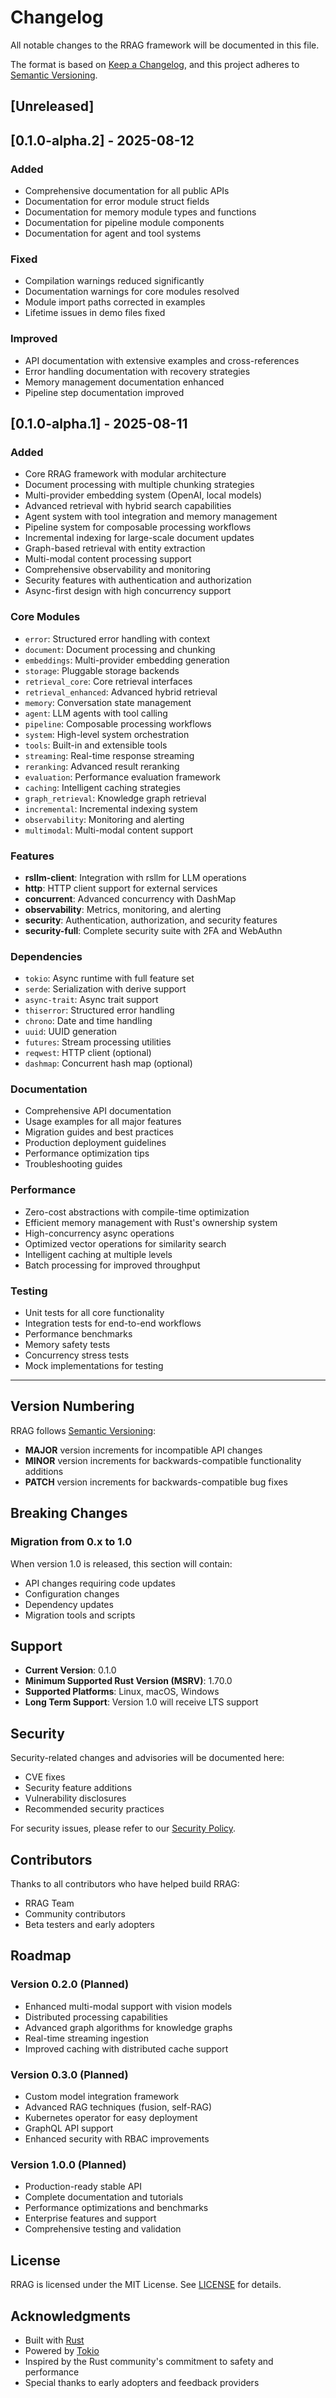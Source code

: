# Changelog

All notable changes to the RRAG framework will be documented in this file.

The format is based on [Keep a Changelog](https://keepachangelog.com/en/1.0.0/),
and this project adheres to [Semantic Versioning](https://semver.org/spec/v2.0.0.html).

## [Unreleased]

## [0.1.0-alpha.2] - 2025-08-12

### Added
- Comprehensive documentation for all public APIs
- Documentation for error module struct fields
- Documentation for memory module types and functions
- Documentation for pipeline module components
- Documentation for agent and tool systems

### Fixed
- Compilation warnings reduced significantly
- Documentation warnings for core modules resolved
- Module import paths corrected in examples
- Lifetime issues in demo files fixed

### Improved
- API documentation with extensive examples and cross-references
- Error handling documentation with recovery strategies
- Memory management documentation enhanced
- Pipeline step documentation improved

## [0.1.0-alpha.1] - 2025-08-11

### Added
- Core RRAG framework with modular architecture
- Document processing with multiple chunking strategies
- Multi-provider embedding system (OpenAI, local models)
- Advanced retrieval with hybrid search capabilities
- Agent system with tool integration and memory management
- Pipeline system for composable processing workflows
- Incremental indexing for large-scale document updates
- Graph-based retrieval with entity extraction
- Multi-modal content processing support
- Comprehensive observability and monitoring
- Security features with authentication and authorization
- Async-first design with high concurrency support

### Core Modules
- `error`: Structured error handling with context
- `document`: Document processing and chunking
- `embeddings`: Multi-provider embedding generation
- `storage`: Pluggable storage backends
- `retrieval_core`: Core retrieval interfaces
- `retrieval_enhanced`: Advanced hybrid retrieval
- `memory`: Conversation state management
- `agent`: LLM agents with tool calling
- `pipeline`: Composable processing workflows
- `system`: High-level system orchestration
- `tools`: Built-in and extensible tools
- `streaming`: Real-time response streaming
- `reranking`: Advanced result reranking
- `evaluation`: Performance evaluation framework
- `caching`: Intelligent caching strategies
- `graph_retrieval`: Knowledge graph retrieval
- `incremental`: Incremental indexing system
- `observability`: Monitoring and alerting
- `multimodal`: Multi-modal content support

### Features
- **rsllm-client**: Integration with rsllm for LLM operations
- **http**: HTTP client support for external services
- **concurrent**: Advanced concurrency with DashMap
- **observability**: Metrics, monitoring, and alerting
- **security**: Authentication, authorization, and security features
- **security-full**: Complete security suite with 2FA and WebAuthn

### Dependencies
- `tokio`: Async runtime with full feature set
- `serde`: Serialization with derive support
- `async-trait`: Async trait support
- `thiserror`: Structured error handling
- `chrono`: Date and time handling
- `uuid`: UUID generation
- `futures`: Stream processing utilities
- `reqwest`: HTTP client (optional)
- `dashmap`: Concurrent hash map (optional)

### Documentation
- Comprehensive API documentation
- Usage examples for all major features
- Migration guides and best practices
- Production deployment guidelines
- Performance optimization tips
- Troubleshooting guides

### Performance
- Zero-cost abstractions with compile-time optimization
- Efficient memory management with Rust's ownership system
- High-concurrency async operations
- Optimized vector operations for similarity search
- Intelligent caching at multiple levels
- Batch processing for improved throughput

### Testing
- Unit tests for all core functionality
- Integration tests for end-to-end workflows
- Performance benchmarks
- Memory safety tests
- Concurrency stress tests
- Mock implementations for testing

---

## Version Numbering

RRAG follows [Semantic Versioning](https://semver.org/):

- **MAJOR** version increments for incompatible API changes
- **MINOR** version increments for backwards-compatible functionality additions
- **PATCH** version increments for backwards-compatible bug fixes

## Breaking Changes

### Migration from 0.x to 1.0

When version 1.0 is released, this section will contain:
- API changes requiring code updates
- Configuration changes
- Dependency updates
- Migration tools and scripts

## Support

- **Current Version**: 0.1.0
- **Minimum Supported Rust Version (MSRV)**: 1.70.0
- **Supported Platforms**: Linux, macOS, Windows
- **Long Term Support**: Version 1.0 will receive LTS support

## Security

Security-related changes and advisories will be documented here:

- CVE fixes
- Security feature additions
- Vulnerability disclosures
- Recommended security practices

For security issues, please refer to our [Security Policy](SECURITY.md).

## Contributors

Thanks to all contributors who have helped build RRAG:

- RRAG Team
- Community contributors
- Beta testers and early adopters

## Roadmap

### Version 0.2.0 (Planned)
- Enhanced multi-modal support with vision models
- Distributed processing capabilities
- Advanced graph algorithms for knowledge graphs
- Real-time streaming ingestion
- Improved caching with distributed cache support

### Version 0.3.0 (Planned)
- Custom model integration framework
- Advanced RAG techniques (fusion, self-RAG)
- Kubernetes operator for easy deployment
- GraphQL API support
- Enhanced security with RBAC improvements

### Version 1.0.0 (Planned)
- Production-ready stable API
- Complete documentation and tutorials
- Performance optimizations and benchmarks
- Enterprise features and support
- Comprehensive testing and validation

## License

RRAG is licensed under the MIT License. See [LICENSE](LICENSE) for details.

## Acknowledgments

- Built with [Rust](https://rust-lang.org/)
- Powered by [Tokio](https://tokio.rs/)
- Inspired by the Rust community's commitment to safety and performance
- Special thanks to early adopters and feedback providers